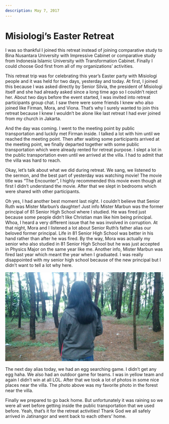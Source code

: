 ```yaml
---
description: May 7, 2017
---
```


# Misiologi’s Easter Retreat

I was so thankful I joined this retreat instead of joining comparative study to Bina Nusantara University with Impressive Cabinet or comparative study from Indonesia Islamic University with Transformation Cabinet. Finally I could choose God first from all of my organizations’ activities.

This retreat trip was for celebrating this year’s Easter party with Misiologi people and it was held for two days, yesterday and today. At first, I joined this because I was asked directly by Senior Silvia, the president of Misiologi itself and she had already asked since a long time ago so I couldn’t reject her. About two days before the event started, I was invited into retreat participants group chat. I saw there were some friends I knew who also joined like Firman, Mora, and Viona. That’s why I surely wanted to join this retreat because I knew I wouldn’t be alone like last retreat I had ever joined from my church in Jakarta.

And the day was coming. I went to the meeting point by public transportation and luckily met Firman inside. I talked a lot with him until we reached the meeting point. Then after waiting some participants arrived at the meeting point, we finally departed together with some public transportation which were already rented for retreat purpose. I slept a lot in the public transportation even until we arrived at the villa. I had to admit that the villa was hard to reach.

Okay, let’s talk about what we did during retreat. We sang, we listened to the sermon, and the best part of yesterday was watching movie! The movie title was “The Encounter”, I highly recommended this movie even though at first I didn’t understand the movie. After that we slept in bedrooms which were shared with other participants.

Oh yes, I had another best moment last night. I couldn’t believe that Senior Ruth was Mister Marbun’s daughter! Just info Mister Marbun was the former principal of 81 Senior High School where I studied. He was fired just because some people didn’t like Christian man like him being principal. Whoa, I heard a very different issue that he was involved in corruption. At that night, Mora and I listened a lot about Senior Ruth’s father alias our beloved former principal. Life in 81 Senior High School was better in his hand rather than after he was fired. By the way, Mora was actually my senior who also studied in 81 Senior High School but he was just accepted in Physics Major on the same year like me. Another info, Mister Marbun was fired last year which meant the year when I graduated. I was really disappointed with my senior high school because of the new principal but I didn’t want to tell a lot why here.

![](<../../.gitbook/assets/image (52).png>)

The next day alias today, we had an egg searching game. I didn’t get any egg haha. We also had an outdoor game for teams. I was in yellow team and again I didn’t win at all LOL. After that we took a lot of photos in some nice places near the villa. The photo above was my favorite photo in the forest near the villa.

Finally we prepared to go back home. But unfortunately it was raining so we were all wet before getting inside the public transportation that we used before. Yeah, that’s it for the retreat activities! Thank God we all safely arrived in Jatinangor and went back to each others’ home.
